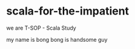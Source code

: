 scala-for-the-impatient
=======================

we are T-SOP - Scala Study

my name is bong
bong is handsome guy
